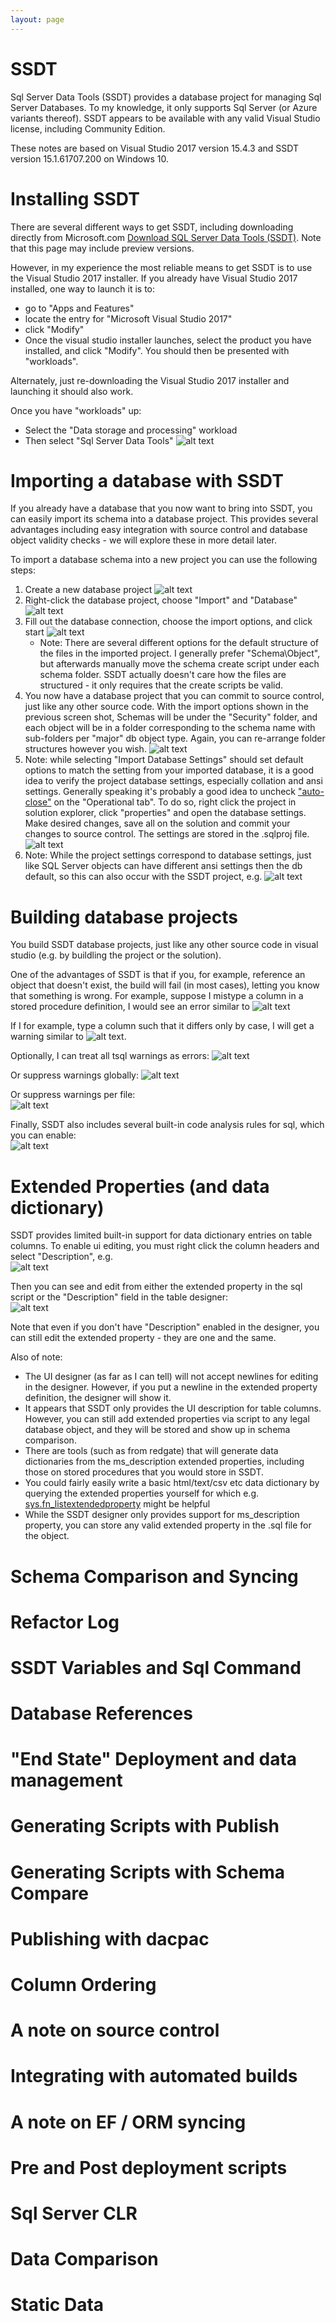 ```yaml
---
layout: page
---
```


# SSDT
Sql Server Data Tools (SSDT) provides a database project for managing Sql Server Databases. To my knowledge, it only supports Sql Server (or Azure variants thereof).
SSDT appears to be available with any valid Visual Studio license, including Community Edition.

These notes are based on Visual Studio 2017 version 15.4.3 and SSDT version 15.1.61707.200 on Windows 10.

# Installing SSDT
There are several different ways to get SSDT, including downloading directly from Microsoft.com [Download SQL Server Data Tools (SSDT)](https://docs.microsoft.com/en-us/sql/ssdt/download-sql-server-data-tools-ssdt). Note that this page may include preview versions.

However, in my experience the most reliable means to get SSDT is to use the Visual Studio 2017 installer. If you already have Visual Studio 2017 installed, one way to launch it is to:
 * go to "Apps and Features"
 * locate the entry for "Microsoft Visual Studio 2017"
 * click "Modify"
 * Once the visual studio installer launches, select the product you have installed, and click "Modify".  You should then be presented with "workloads".

 Alternately, just re-downloading the Visual Studio 2017 installer and launching it should also work.

 Once you have "workloads" up:
  * Select the "Data storage and processing" workload
  * Then select "Sql Server Data Tools"
  ![alt text](SSDTWorkloadInstall.png "SSDT Workload Install")

# Importing a database with SSDT
If you already have a database that you now want to bring into SSDT, you can easily import its schema into a database project.  This provides several advantages including easy integration with source control and database object validity checks - we will explore these in more detail later.

To import a database schema into a new project you can use the following steps:
 1. Create a new database project ![alt text](NewSSDTProject.png "New SSDT Project")
 1. Right-click the database project, choose "Import" and "Database" ![alt text](ImportDatabase1.png "Import Database 1")
 1. Fill out the database connection, choose the import options, and click start ![alt text](ImportDatabase2.png "Import Database 2")
	* Note: There are several different options for the default structure of the files in the imported project.  I generally prefer "Schema\Object", but afterwards manually move the schema create script under each schema folder.  SSDT actually doesn't care how the files are structured - it only requires that the create scripts be valid.
 1. You now have a database project that you can commit to source control, just like any other source code.  With the import options shown in the previous screen shot, Schemas will be under the "Security" folder, and each object will be in a folder corresponding to the schema name with sub-folders per "major" db object type. Again, you can re-arrange folder structures however you wish.
 ![alt text](ImportDatabase3.png "Import Database 3")
 1. Note: while selecting "Import Database Settings" should set default options to match the setting from your imported database, it is a good idea to verify the project database settings, especially collation and ansi settings. Generally speaking it's probably a good idea to uncheck ["auto-close"](https://www.brentozar.com/blitz/auto-close-enabled/) on the "Operational tab". To do so, right click the project in solution explorer, click "properties" and open the database settings. Make desired changes, save all on the solution and commit your changes to source control. The settings are stored in the .sqlproj file.
 ![alt text](ImportDatabase4.png "Import Database 4")
 1. Note: While the project settings correspond to database settings, just like SQL Server objects can have different ansi settings then the db default, so this can also occur with the SSDT project, e.g. ![alt text](ImportDatabase5.png "Import Database 5")

# Building database projects
You build SSDT database projects, just like any other source code in visual studio (e.g. by buildling the project or the solution).

One of the advantages of SSDT is that if you, for example, reference an object that doesn't exist, the build will fail (in most cases), letting you know that something is wrong.
For example, suppose I mistype a column in a stored procedure definition, I would see an error similar to ![alt text](BuildDatabase1.png "Build Database Error")

If I for example, type a column such that it differs only by case, I will get a warning similar to ![alt text](BuildDatabase2.png "Build Database Warning").

Optionally, I can treat all tsql warnings as errors: ![alt text](BuildDatabase3.png "Warnings as Errors")

Or suppress warnings globally: ![alt text](BuildDatabase4.png "Warnings as Errors With Global Suppression")

Or suppress warnings per file:  
![alt text](BuildDatabase5.png "Suppress Warnings per file")

Finally, SSDT also includes several built-in code analysis rules for sql, which you can enable:  
![alt text](BuildDatabase6.png "Enable Code Analysis Rules")

# Extended Properties (and data dictionary)
SSDT provides limited built-in support for data dictionary entries on table columns.
To enable ui editing, you must right click the column headers and select "Description", e.g.  
![alt text](ExtendedProperties1.png "Enabling Description in SSDT tsql designer.")

Then you can see and edit from either the extended property in the sql script or the "Description" field in the table designer:  
![alt text](ExtendedProperties2.png "Editing Description in SSDT tsql designer.") 

Note that even if you don't have "Description" enabled in the designer, you can still edit the extended property - they are one and the same.

Also of note:
 * The UI designer (as far as I can tell) will not accept newlines for editing in the designer.  However, 
 if you put a newline in the extended property definition, the designer will show it.
 * It appears that SSDT only provides the UI description for table columns.  However, you can still
 add extended properties via script to any legal database object, and they will be stored and show up
 in schema comparison.
 * There are tools (such as from redgate) that will generate data dictionaries from the ms_description extended properties, including those on stored procedures that you would store in SSDT.
 * You could fairly easily write a basic html/text/csv etc data dictionary by querying the extended properties yourself for which e.g. [sys.fn_listextendedproperty](https://docs.microsoft.com/en-us/sql/relational-databases/system-functions/sys-fn-listextendedproperty-transact-sql) might be helpful
 * While the SSDT designer only provides support for ms_description property, you can store any valid extended property in the .sql file for the object.


# Schema Comparison and Syncing

# Refactor Log

# SSDT Variables and Sql Command

# Database References

# "End State" Deployment and data management

# Generating Scripts with Publish

# Generating Scripts with Schema Compare

# Publishing with dacpac

# Column Ordering

# A note on source control

# Integrating with automated builds

# A note on EF / ORM syncing

# Pre and Post deployment scripts

# Sql Server CLR

# Data Comparison

# Static Data